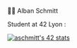 👨‍💻 Alban Schmitt

Student at 42 Lyon :

[![aschmitt's 42 stats](https://badge.mediaplus.ma/Landscapes/aschmitt?1337Badge=off&UM6P=off)](https://github.com/oakoudad/badge42)
